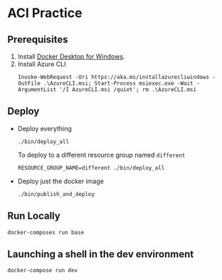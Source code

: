 # ACI Practice

## Prerequisites
1. Install [Docker Desktop for Windows](https://docs.docker.com/docker-for-windows/install/).
2. Install Azure CLI
   ```Batchfile
   Invoke-WebRequest -Uri https://aka.ms/installazurecliwindows -OutFile .\AzureCLI.msi; Start-Process msiexec.exe -Wait -ArgumentList '/I AzureCLI.msi /quiet'; rm .\AzureCLI.msi
   ```
## Deploy
* Deploy everything
   ```Batchfile
   ./bin/deploy_all
   ```
   To deploy to a different resource group named `different`
   ```Batchfile
   RESOURCE_GROUP_NAME=different ./bin/deploy_all
   ```
* Deploy just the docker image
   ```Batchfile
   ./bin/publish_and_deploy
   ```

## Run Locally
```Batchfile
docker-composes run base
```

## Launching a shell in the dev environment
```Batchfile
docker-compose run dev
```
